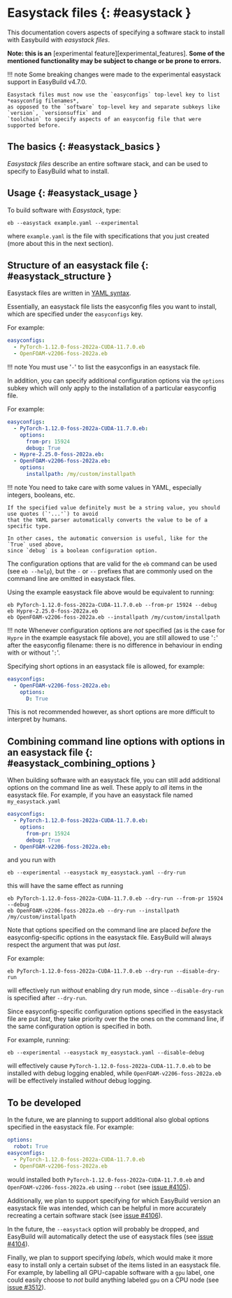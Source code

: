# Easystack files {: #easystack }

This documentation covers aspects of specifying a software stack to
install with Easybuild with *easystack files*.

**Note: this is an**
[experimental feature][experimental_features]. **Some of the mentioned functionality may be subject to
change or be prone to errors.**

!!! note
    Some breaking changes were made to the experimental easystack support in EasyBuild v4.7.0.

    Easystack files must now use the `easyconfigs` top-level key to list *easyconfig filenames*,
    as opposed to the `software` top-level key and separate subkeys like `version`, `versionsuffix` and
    `toolchain` to specify aspects of an easyconfig file that were supported before.


## The basics {: #easystack_basics }

*Easystack files* describe an entire software stack, and can be used to
specify to EasyBuild what to install.

## Usage {: #easystack_usage }

To build software with *Easystack*, type:

``` shell
eb --easystack example.yaml --experimental
```

where `example.yaml` is the file with specifications that you just
created (more about this in the next section).


## Structure of an easystack file {: #easystack_structure }

Easystack files are written in [YAML
syntax](https://learnxinyminutes.com/docs/yaml).

Essentially, an easystack file lists the easyconfig files you want to install, which are specified under the
`easyconfigs` key.

For example:

``` yaml
easyconfigs:
  - PyTorch-1.12.0-foss-2022a-CUDA-11.7.0.eb
  - OpenFOAM-v2206-foss-2022a.eb
```

!!! note
    You must use '`-`' to list the easyconfigs in an easystack file.

In addition, you can specify additional configuration options via the `options` subkey
which will only apply to the installation of a particular easyconfig file.

For example:

``` yaml
easyconfigs:
  - PyTorch-1.12.0-foss-2022a-CUDA-11.7.0.eb:
    options:
      from-pr: 15924
      debug: True
  - Hypre-2.25.0-foss-2022a.eb:
  - OpenFOAM-v2206-foss-2022a.eb:
    options:
      installpath: /my/custom/installpath
```

!!! note
    You need to take care with some values in YAML, especially integers, booleans, etc.

    If the specified value definitely must be a string value, you should use quotes (`'...'`) to avoid
    that the YAML parser automatically converts the value to be of a specific type.

    In other cases, the automatic conversion is useful, like for the `True` used above,
    since `debug` is a boolean configuration option.

The configuration options that are valid for the `eb` command can be used (see `eb --help`),
but the `-` or `--` prefixes that are commonly used on the command line are omitted in easystack files.

Using the example easystack file above would be equivalent to running:

``` shell
eb PyTorch-1.12.0-foss-2022a-CUDA-11.7.0.eb --from-pr 15924 --debug
eb Hypre-2.25.0-foss-2022a.eb
eb OpenFOAM-v2206-foss-2022a.eb --installpath /my/custom/installpath
```

!!! note
    Whenever configuration options are *not* specified (as is the case for `Hypre` in the example easystack file above),
    you are still allowed to use '`:`' after the easyconfig filename: there is no difference in behaviour in ending with or without '`:`'.

Specifying short options in an easystack file is allowed, for example:

``` yaml
easyconfigs:
  - OpenFOAM-v2206-foss-2022a.eb:
    options:
      D: True
```

This is not recommended however, as short options are more difficult to interpret by humans.


## Combining command line options with options in an easystack file {: #easystack_combining_options }

When building software with an easystack file, you can still add additional options on the command line as well.
These apply to *all* items in the easystack file. For example, if you have an easystack file named
`my_easystack.yaml`

``` yaml
easyconfigs:
  - PyTorch-1.12.0-foss-2022a-CUDA-11.7.0.eb:
    options:
      from-pr: 15924
      debug: True
  - OpenFOAM-v2206-foss-2022a.eb:
```

and you run with

``` shell
eb --experimental --easystack my_easystack.yaml --dry-run
```

this will have the same effect as running

``` shell
eb PyTorch-1.12.0-foss-2022a-CUDA-11.7.0.eb --dry-run --from-pr 15924 --debug
eb OpenFOAM-v2206-foss-2022a.eb --dry-run --installpath /my/custom/installpath
```

Note that options specified on the command line are placed *before* the easyconfig-specific options in the easystack file.
EasyBuild will always respect the argument that was put *last*.

For example:

``` shell
eb PyTorch-1.12.0-foss-2022a-CUDA-11.7.0.eb --dry-run --disable-dry-run
```

will effectively run *without* enabling dry run mode, since `--disable-dry-run` is specified after `--dry-run`.

Since easyconfig-specific configuration options specified in the easystack file are put *last*,
they take priority over the the ones on the command line, if the same configuration option is specified in both.

For example, running:

``` shell
eb --experimental --easystack my_easystack.yaml --disable-debug
```

will effectively cause `PyTorch-1.12.0-foss-2022a-CUDA-11.7.0.eb` to be installed with debug logging enabled,
while `OpenFOAM-v2206-foss-2022a.eb` will be effectively installed *without* debug logging.

## To be developed

In the future, we are planning to support additional also global options specified in the easystack file. For example:

``` yaml
options:
  robot: True
easyconfigs:
  - PyTorch-1.12.0-foss-2022a-CUDA-11.7.0.eb
  - OpenFOAM-v2206-foss-2022a.eb
```

would installed both `PyTorch-1.12.0-foss-2022a-CUDA-11.7.0.eb` and `OpenFOAM-v2206-foss-2022a.eb` using `--robot`
(see [issue #4105](https://github.com/easybuilders/easybuild-framework/issues/4105)).

Additionally, we plan to support specifying for which EasyBuild version an easystack file was intended,
which can be helpful in more accurately recreating a certain software stack
(see [issue #4106](https://github.com/easybuilders/easybuild-framework/issues/4106)).

In the future, the `--easystack` option will probably be dropped, and EasyBuild will automatically detect
the use of easystack files (see [issue #4104](https://github.com/easybuilders/easybuild-framework/issues/4104)).

Finally, we plan to support specifying *labels*, which would make it more easy to install only a certain subset of
the items listed in an easystack file. For example, by labelling all GPU-capable software with a `gpu` label,
one could easily choose to *not* build anything labeled `gpu` on a CPU node
(see [issue #3512](https://github.com/easybuilders/easybuild-framework/issues/3512)).

